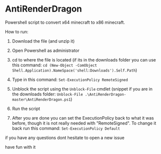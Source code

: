 # AntiRenderDragon
Powershell script to convert x64 minecraft to x86 minecraft.

How to run:

1. Download the file (and unzip it)

2. Open Powershell as administrator

3. cd to where the file is located (if its in the downloads folder you can use this command: `cd (New-Object -ComObject Shell.Application).NameSpace('shell:Downloads').Self.Path`)

4. Type in this command: `Set-ExecutionPolicy RemoteSigned`

5. Unblock the script using the `Unblock-File` cmdlet (snippet if you are in the downloads folder: `Unblock-File .\AntiRenderDragon-master\AntiRenderDragon.ps1`)

6. Run the script

7. After you are done you can set the ExecutionPolicy back to what it was before, though it is not really needed with "RemoteSigned". To change it back run this command: `Set-ExecutionPolicy Default`

if you have any questions dont hesitate to open a new issue

have fun with it
